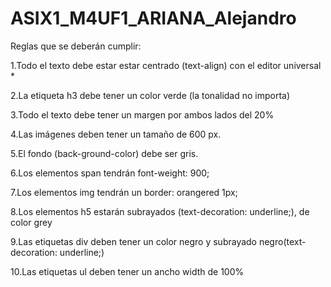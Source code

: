 # ASIX1_M4UF1_ARIANA_Alejandro
Reglas que se deberán cumplir:

1.Todo el texto debe estar estar centrado (text-align) con el editor universal *

2.La etiqueta h3 debe tener un color verde (la tonalidad no importa)     

3.Todo el texto debe tener un margen por ambos lados del 20%

4.Las imágenes deben tener un tamaño de 600 px.

5.El fondo (back-ground-color) debe ser gris.

6.Los elementos span tendrán font-weight: 900; 

7.Los elementos img tendrán un border: orangered 1px;

8.Los elementos h5 estarán subrayados (text-decoration: underline;), de color grey

9.Las etiquetas div deben tener un color negro y subrayado negro(text-decoration: underline;)

10.Las etiquetas ul deben tener un ancho width de 100%